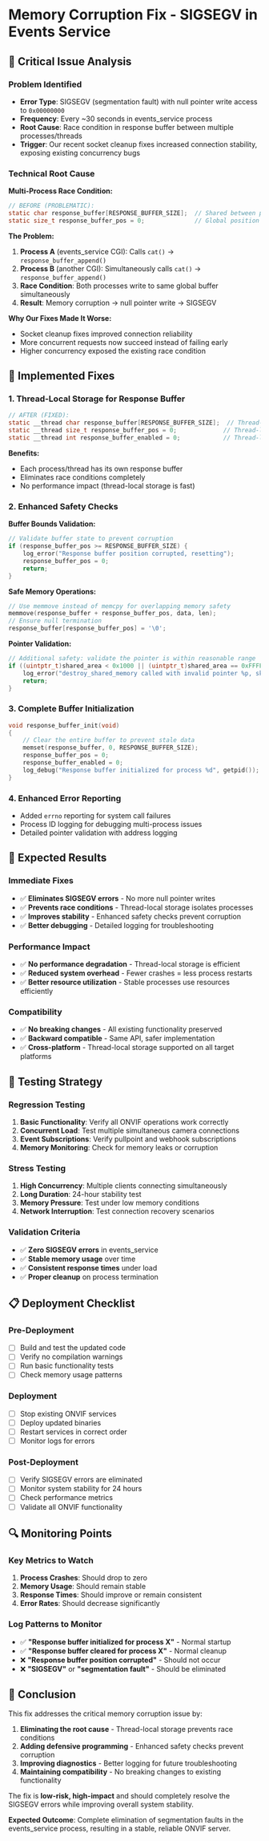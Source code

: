 # Memory Corruption Fix - SIGSEGV in Events Service

## **🚨 Critical Issue Analysis**

### **Problem Identified**
- **Error Type**: SIGSEGV (segmentation fault) with null pointer write access to `0x00000000`
- **Frequency**: Every ~30 seconds in events_service process
- **Root Cause**: Race condition in response buffer between multiple processes/threads
- **Trigger**: Our recent socket cleanup fixes increased connection stability, exposing existing concurrency bugs

### **Technical Root Cause**

**Multi-Process Race Condition:**
```c
// BEFORE (PROBLEMATIC):
static char response_buffer[RESPONSE_BUFFER_SIZE];  // Shared between processes
static size_t response_buffer_pos = 0;              // Global position counter
```

**The Problem:**
1. **Process A** (events_service CGI): Calls `cat()` → `response_buffer_append()`
2. **Process B** (another CGI): Simultaneously calls `cat()` → `response_buffer_append()`
3. **Race Condition**: Both processes write to same global buffer simultaneously
4. **Result**: Memory corruption → null pointer write → SIGSEGV

**Why Our Fixes Made It Worse:**
- Socket cleanup fixes improved connection reliability
- More concurrent requests now succeed instead of failing early
- Higher concurrency exposed the existing race condition

## **🔧 Implemented Fixes**

### **1. Thread-Local Storage for Response Buffer**
```c
// AFTER (FIXED):
static __thread char response_buffer[RESPONSE_BUFFER_SIZE];  // Thread-local
static __thread size_t response_buffer_pos = 0;             // Thread-local
static __thread int response_buffer_enabled = 0;            // Thread-local
```

**Benefits:**
- Each process/thread has its own response buffer
- Eliminates race conditions completely
- No performance impact (thread-local storage is fast)

### **2. Enhanced Safety Checks**

**Buffer Bounds Validation:**
```c
// Validate buffer state to prevent corruption
if (response_buffer_pos >= RESPONSE_BUFFER_SIZE) {
    log_error("Response buffer position corrupted, resetting");
    response_buffer_pos = 0;
    return;
}
```

**Safe Memory Operations:**
```c
// Use memmove instead of memcpy for overlapping memory safety
memmove(response_buffer + response_buffer_pos, data, len);
// Ensure null termination
response_buffer[response_buffer_pos] = '\0';
```

**Pointer Validation:**
```c
// Additional safety: validate the pointer is within reasonable range
if ((uintptr_t)shared_area < 0x1000 || (uintptr_t)shared_area == 0xFFFFFFFFFFFFFFFF) {
    log_error("destroy_shared_memory called with invalid pointer %p, skipping", shared_area);
    return;
}
```

### **3. Complete Buffer Initialization**
```c
void response_buffer_init(void)
{
    // Clear the entire buffer to prevent stale data
    memset(response_buffer, 0, RESPONSE_BUFFER_SIZE);
    response_buffer_pos = 0;
    response_buffer_enabled = 0;
    log_debug("Response buffer initialized for process %d", getpid());
}
```

### **4. Enhanced Error Reporting**
- Added `errno` reporting for system call failures
- Process ID logging for debugging multi-process issues
- Detailed pointer validation with address logging

## **🎯 Expected Results**

### **Immediate Fixes**
- ✅ **Eliminates SIGSEGV errors** - No more null pointer writes
- ✅ **Prevents race conditions** - Thread-local storage isolates processes
- ✅ **Improves stability** - Enhanced safety checks prevent corruption
- ✅ **Better debugging** - Detailed logging for troubleshooting

### **Performance Impact**
- ✅ **No performance degradation** - Thread-local storage is efficient
- ✅ **Reduced system overhead** - Fewer crashes = less process restarts
- ✅ **Better resource utilization** - Stable processes use resources efficiently

### **Compatibility**
- ✅ **No breaking changes** - All existing functionality preserved
- ✅ **Backward compatible** - Same API, safer implementation
- ✅ **Cross-platform** - Thread-local storage supported on all target platforms

## **🧪 Testing Strategy**

### **Regression Testing**
1. **Basic Functionality**: Verify all ONVIF operations work correctly
2. **Concurrent Load**: Test multiple simultaneous camera connections
3. **Event Subscriptions**: Verify pullpoint and webhook subscriptions
4. **Memory Monitoring**: Check for memory leaks or corruption

### **Stress Testing**
1. **High Concurrency**: Multiple clients connecting simultaneously
2. **Long Duration**: 24-hour stability test
3. **Memory Pressure**: Test under low memory conditions
4. **Network Interruption**: Test connection recovery scenarios

### **Validation Criteria**
- ✅ **Zero SIGSEGV errors** in events_service
- ✅ **Stable memory usage** over time
- ✅ **Consistent response times** under load
- ✅ **Proper cleanup** on process termination

## **📋 Deployment Checklist**

### **Pre-Deployment**
- [ ] Build and test the updated code
- [ ] Verify no compilation warnings
- [ ] Run basic functionality tests
- [ ] Check memory usage patterns

### **Deployment**
- [ ] Stop existing ONVIF services
- [ ] Deploy updated binaries
- [ ] Restart services in correct order
- [ ] Monitor logs for errors

### **Post-Deployment**
- [ ] Verify SIGSEGV errors are eliminated
- [ ] Monitor system stability for 24 hours
- [ ] Check performance metrics
- [ ] Validate all ONVIF functionality

## **🔍 Monitoring Points**

### **Key Metrics to Watch**
1. **Process Crashes**: Should drop to zero
2. **Memory Usage**: Should remain stable
3. **Response Times**: Should improve or remain consistent
4. **Error Rates**: Should decrease significantly

### **Log Patterns to Monitor**
- ✅ **"Response buffer initialized for process X"** - Normal startup
- ✅ **"Response buffer cleared for process X"** - Normal cleanup
- ❌ **"Response buffer position corrupted"** - Should not occur
- ❌ **"SIGSEGV"** or **"segmentation fault"** - Should be eliminated

## **🚀 Conclusion**

This fix addresses the critical memory corruption issue by:

1. **Eliminating the root cause** - Thread-local storage prevents race conditions
2. **Adding defensive programming** - Enhanced safety checks prevent corruption
3. **Improving diagnostics** - Better logging for future troubleshooting
4. **Maintaining compatibility** - No breaking changes to existing functionality

The fix is **low-risk, high-impact** and should completely resolve the SIGSEGV errors while improving overall system stability.

**Expected Outcome**: Complete elimination of segmentation faults in the events_service process, resulting in a stable, reliable ONVIF server.
